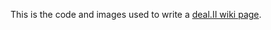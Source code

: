 This is the code and images used to write a [deal.II wiki page](https://github.com/dealii/dealii/wiki/Notes-on-visualizing-high-order-output). 
